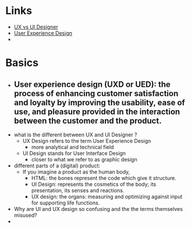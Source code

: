 # Links
  - [UX vs UI Designer](https://careerfoundry.com/en/blog/ux-design/the-difference-between-ux-and-ui-design-a-laymans-guide/)
  - [User Experience Design](http://snip.ly/98d16#https://en.wikipedia.org/wiki/User_experience_design)
  -




# Basics
  - User experience design (UXD or UED): the process of enhancing customer satisfaction and loyalty by improving the usability, ease of use, and pleasure provided in the interaction between the customer and the product.
    -
  - what is the different between UX and UI Designer ?
    - UX Design refers to the term User Experience Design
      - more analytical and technical field
    - UI Design stands for User Interface Design
      -  closer to what we refer to as graphic design
  - different parts of a (digital) product:
    - If you imagine a product as the human body,
      - HTML: the bones represent the code which give it structure.
      - UI Design: represents the cosmetics of the body; its presentation, its senses and reactions.
      - UX design: the organs: measuring and optimizing against input for supporting life functions.
  - Why are UI and UX design so confusing and the the terms themselves misused?
  -